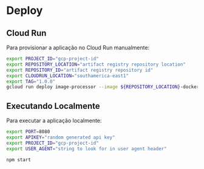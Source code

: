 # Deploy

## Cloud Run
Para provisionar a aplicação no Cloud Run manualmente:
```bash
export PROJECT_ID="gcp-project-id"
export REPOSITORY_LOCATION="artifact registry repository location"
export REPOSITORY_ID="artifact registry repository id"
export CLOUDRUN_LOCATION="southamerica-east1"
export TAG="1.0.0"
gcloud run deploy image-processor --image ${REPOSITORY_LOCATION}-docker.pkg.dev/${PROJECT_ID}/${REPOSITORY_ID}/image-processor/image-processor:${TAG} --region ${CLOUDRUN_LOCATION} --project ${PROJECT_ID} --allow-unauthenticated

```

## Executando Localmente
Para executar a aplicação localmente:

```bash
export PORT=8080
export APIKEY="random generated api key"
export PROJECT_ID="gcp-project-id"
export USER_AGENT="string to look for in user agent header"

npm start
```